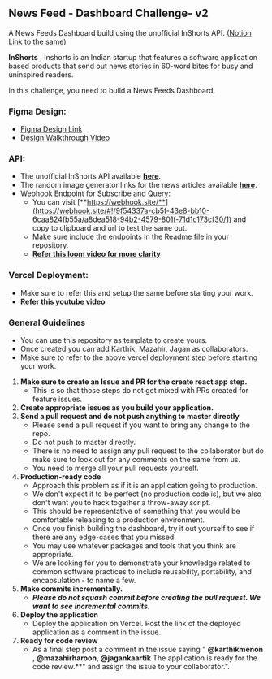 ## News Feed - Dashboard Challenge- v2

A News Feeds Dashboard build using the unofficial InShorts API. 
([Notion Link to the same](https://mazahir.notion.site/Feedly-e36088d68bb74ea8b4be77c014fc0f7b))

**InShorts** , Inshorts is an Indian startup that features a software application based products that send out news stories in 60-word bites for busy and uninspired readers.

In this challenge, you need to build a News Feeds Dashboard.

### **Figma Design:**

- [Figma Design Link](https://www.figma.com/file/n3SlNs7NcvplUTMjrjWWKb/React-Assessment?node-id=15%3A1857)
- [Design Walkthrough Video](https://www.notion.so/mazahir/Feedly-e36088d68bb74ea8b4be77c014fc0f7b#43e92a0bf29448c79999bf2cb3c3d916)

### **API:**

- The unofficial InShorts API available [**here**](https://github.com/cyberboysumanjay/Inshorts-News-API).
- The random image generator links for the news articles available [**here**](https://picsum.photos/).
- Webhook Endpoint for Subscribe and Query:
    - You can visit [**https://webhook.site/**](https://webhook.site/#!/9f54337a-cb5f-43e8-bb10-6caa824fb55a/a8dea518-94b2-4579-801f-71d1c173cf30/1) and copy to clipboard and url to test the same out.
    - Make sure include the endpoints in the Readme file in your repository.
    - [**Refer this loom video for more clarity**](https://www.loom.com/share/e1f4842e75c74c818a41c8bd51cc9f83)

### **Vercel Deployment**:
 - Make sure to refer this and setup the same before starting your work. 
 - [**Refer this youtube video**](https://www.youtube.com/watch?v=Kp38gErx0sQ&feature=emb_imp_woyt&ab_channel=JaganKaartik)


### **General Guidelines**

- You can use this repository as template to create yours.
- Once created you can add Karthik, Mazahir, Jagan as collaborators.
- Make sure to refer to the above vercel deployment step before starting your work. 
1. **Make sure to create an Issue and PR for the create react app step.**
    - This is so that those steps do not get mixed with PRs created for feature issues.
2. **Create appropriate issues as you build your application.** 
3. **Send a pull request and do not push anything to master directly**
    - Please send a pull request if you want to bring any change to the repo.
    - Do not push to master directly.
    - There is no need to assign any pull request to the collaborator but do make sure to look out for any comments on the same from us.
    - You need to merge all your pull requests yourself.
4. **Production-ready code**
    - Approach this problem as if it is an application going to production.
    - We don't expect it to be perfect (no production code is), but we also don't want you to hack together a throw-away script.
    - This should be representative of something that you would be comfortable releasing to a production environment.
    - Once you finish building the dashboard, try it out yourself to see if there are any edge-cases that you missed.
    - You may use whatever packages and tools that you think are appropriate.
    - We are looking for you to demonstrate your knowledge related to common software practices to include reusability, portability, and encapsulation - to name a few.
5. **Make commits incrementally.**
    - ***Please do not squash commit before creating the pull request. We want to see incremental commits***.
6.  **Deploy the application**
    - Deploy the application on Vercel. Post the link of the deployed application as a comment in the issue.
7.  **Ready for code review**
    - As a final step post a comment in the issue saying " **@karthikmenon** , **@mazahirharoon**, **@jagankaartik** The application is ready for the code review.**" and assign the issue to your collaborator.".
